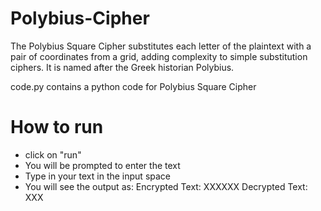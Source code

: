 # Polybius-Cipher

The Polybius Square Cipher substitutes each letter of the plaintext with a pair of coordinates from a grid, adding complexity to simple substitution ciphers. It is named after the Greek historian Polybius.

code.py contains a python code for Polybius Square Cipher

# How to run
- click on "run"
- You will be prompted to enter the text
- Type in your text in the input space
- You will see the output as:
Encrypted Text: XXXXXX
Decrypted Text: XXX
